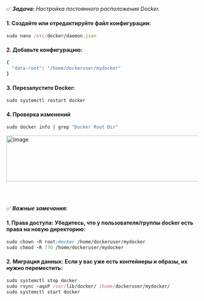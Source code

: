 :white_check_mark: _**Задача:** <a name='1'>Настройка постоянного расположения Docker</a>._

#### 1. Создайте или отредактируйте файл конфигурации:

```ruby
sudo nano /etc/docker/daemon.json
```

#### 2. Добавьте конфигурацию:

```ruby
{
  "data-root": "/home/dockeruser/mydocker"
}
```

#### 3. Перезапустите Docker:

```ruby
sudo systemctl restart docker
```

#### 4. Проверка изменений

```ruby
sudo docker info | grep "Docker Root Dir"
```
<img width="1200" height="121" alt="image" src="https://github.com/user-attachments/assets/b24156bd-eb28-4d64-904f-e0d551b687c7" />


<br><br>

:white_check_mark: _**Важные замечания:**_

#### 1. Права доступа: Убедитесь, что у пользователя/группы docker есть права на новую директорию:

```ruby
sudo chown -R root:docker /home/dockeruser/mydocker
sudo chmod -R 770 /home/dockeruser/mydocker
```

#### 2. Миграция данных: Если у вас уже есть контейнеры и образы, их нужно переместить:

```ruby
sudo systemctl stop docker
sudo rsync -aqxP /var/lib/docker/ /home/dockeruser/mydocker/
sudo systemctl start docker
```
